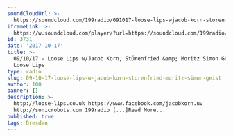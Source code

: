 ```yaml
---
soundCloudUrl: >-
  https://soundcloud.com/199radio/091017-loose-lips-wjacob-korn-storenfried-moritz-simon-geist
iframeLink: >-
  https://w.soundcloud.com/player/?url=https://soundcloud.com/199radio/091017-loose-lips-wjacob-korn-storenfried-moritz-simon-geist&color=00aabb&auto_play=false&hide_related=false&show_comments=true&show_user=true&show_reposts=false
id: 3731
date: '2017-10-17'
title: >-
  09/10/17 - Loose Lips w/Jacob Korn, StÖrenfried &amp; Moritz Simon Geist -
  Loose Lips
type: radio
slug: 09-10-17-loose-lips-w-jacob-korn-storenfried-moritz-simon-geist
author: 100
banner: []
description: >-
  http://loose-lips.co.uk https://www.facebook.com/jacobkorn.uv
  http://sonicrobots.com 199radio [...]Read More...
published: true
tags: Dresden
---
```

